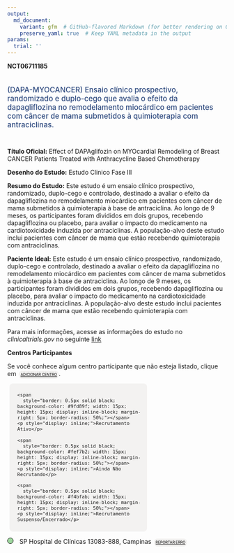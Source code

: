 ```yaml
---
output: 
  md_document:
    variant: gfm  # GitHub-flavored Markdown (for better rendering on GitHub)
    preserve_yaml: true  # Keep YAML metadata in the output
params:
  trial: ''
---
```


**NCT06711185**

<div style="padding: 5px 5px 5px 0px; font-size: 1.20em; font-weight: 500; color: #2E4A7F; text-align: left; margin-bottom: 20px">

(DAPA-MYOCANCER) Ensaio clínico prospectivo, randomizado e duplo-cego
que avalia o efeito da dapagliflozina no remodelamento miocárdico em
pacientes com câncer de mama submetidos à quimioterapia com
antraciclinas.

</div>

**Título Oficial:** Effect of DAPAglifozin on MYOcardial Remodeling of
Breast CANCER Patients Treated with Anthracycline Based Chemotherapy

**Desenho do Estudo:** Estudo Clinico Fase III

**Resumo do Estudo:** Este estudo é um ensaio clínico prospectivo,
randomizado, duplo-cego e controlado, destinado a avaliar o efeito da
dapagliflozina no remodelamento miocárdico em pacientes com câncer de
mama submetidos à quimioterapia à base de antraciclina. Ao longo de 9
meses, os participantes foram divididos em dois grupos, recebendo
dapagliflozina ou placebo, para avaliar o impacto do medicamento na
cardiotoxicidade induzida por antraciclinas. A população-alvo deste
estudo inclui pacientes com câncer de mama que estão recebendo
quimioterapia com antraciclinas.

**Paciente Ideal:** Este estudo é um ensaio clínico prospectivo,
randomizado, duplo-cego e controlado, destinado a avaliar o efeito da
dapagliflozina no remodelamento miocárdico em pacientes com câncer de
mama submetidos à quimioterapia à base de antraciclina. Ao longo de 9
meses, os participantes foram divididos em dois grupos, recebendo
dapagliflozina ou placebo, para avaliar o impacto do medicamento na
cardiotoxicidade induzida por antraciclinas. A população-alvo deste
estudo inclui pacientes com câncer de mama que estão recebendo
quimioterapia com antraciclinas.

Para mais informações, acesse as informações do estudo no
*clinicaltrials.gov* no seguinte
[link](https://clinicaltrials.gov/ct2/show/NCT06711185)

**Centros Participantes**

Se você conhece algum centro participante que não esteja listado, clique
em
<span style="color: #2E4A7F; margin-left: 2px; padding: 4px; background-color: #f3f2f1; border-radius: 8px; font-weight: 500; font-size: 0.6em"><a
href="https://flazar.shinyapps.io/formsapp?study_nct_id=NCT06711185&amp;location_id=N%2FA&amp;location_full_name=N%2FA&amp;form_type=Adicionar%20Centro"
target="_blank">ADICIONAR CENTRO</a></span>.

<div style="margin-bottom: 8px; margin-left: 5px; padding: 8px; max-width: 300px; background-color: #f3f2f1; border-radius: 8px; font-size: 0.9em">

<div style="margin-left: 10px;">

    <span 
      style="border: 0.5px solid black; background-color: #9fd89f; width: 15px; height: 15px; display: inline-block; margin-right: 5px; border-radius: 50%;"></span>
    <p style="display: inline;">Recrutamento Ativo</p>

</div>

<div style="margin-left: 10px;">

    <span 
      style="border: 0.5px solid black; background-color: #fef7b2; width: 15px; height: 15px; display: inline-block; margin-right: 5px; border-radius: 50%;"></span>
    <p style="display: inline;">Ainda Não Recrutando</p>

</div>

<div style="margin-left: 10px;">

    <span 
      style="border: 0.5px solid black; background-color: #f4bfab; width: 15px; height: 15px; display: inline-block; margin-right: 5px; border-radius: 50%;"></span>
    <p style="display: inline;">Recrutamento Suspenso/Encerrado</p>

</div>

</div>

<span style="line-height: 0.95;"><span style="border: 0.5px solid black; display: inline-block; width: 12px; height: 12px; border-radius: 50%; margin-right: 10px; padding-bottom: 0px; background-color: #9fd89f;"></span>
SP Hospital de Clínicas 13083-888, Campinas
<span style="color: #2E4A7F; margin-left: 2px; padding: 4px; background-color: #f3f2f1; border-radius: 8px; font-weight: 500; font-size: 0.6em"><a
href="https://flazar.shinyapps.io/formsapp?study_nct_id=NCT06711185&amp;location_id=HOSPITALDECLINICASDAUNICAMPCAMPINASSP13083888BRAZIL&amp;location_full_name=Hospital%20de%20Cl%C3%ADnicas%2C%2013083-888%2C%20Campinas&amp;form_type=Reportar%20Erro"
target="_blank">REPORTAR ERRO</a></span></span>

